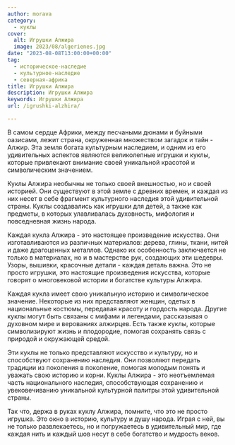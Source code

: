 ```yaml
---
author: morava
category:
  - куклы
cover:
  alt: Игрушки Алжира
  image: 2023/08/algerienes.jpg
date: "2023-08-08T13:00:00+00:00"
tag:
  - историческое-наследие
  - культурное-наследие
  - северная-африка
title: Игрушки Алжира
description: Игрушки Алжира
keywords: Игрушки Алжира
url: /igrushki-alzhira/

---
```

В самом сердце Африки, между песчаными дюнами и буйными оазисами, лежит страна, окруженная множеством загадок и тайн \- Алжир. Эта земля богата культурным наследием, и одним из его удивительных аспектов являются великолепные игрушки и куклы, которые привлекают внимание своей уникальной красотой и символическим значением.

Куклы Алжира необычны не только своей внешностью, но и своей историей. Они существуют в этой земле с древних времен, и каждая из них несет в себе фрагмент культурного наследия этой удивительной страны. Куклы создавались как игрушки для детей, а также как предметы, в которых улавливалась духовность, мифология и повседневная жизнь народа.

Каждая кукла Алжира \- это настоящее произведение искусства. Они изготавливаются из различных материалов: дерева, глины, ткани, нитей и даже драгоценных металлов. Однако их особенность заключается не только в материалах, но и в мастерстве рук, создающих эти шедевры. Узоры, вышивки, красочные детали \- каждая деталь важна. Это не просто игрушки, это настоящие произведения искусства, которые говорят о многовековой истории и богатстве культуры Алжира.

Каждая кукла имеет свою уникальную историю и символическое значение. Некоторые из них представляют женщин, одетых в национальные костюмы, передавая красоту и гордость народа. Другие куклы могут быть связаны с мифами и легендами, рассказывая о духовном мире и верованиях алжирцев. Есть также куклы, которые символизируют жизнь и плодородие, помогая сохранять связь с природой и окружающей средой.

Эти куклы не только представляют искусство и культуру, но и способствуют сохранению наследия. Они позволяют передать традиции из поколения в поколение, помогая молодым понять и уважать свою историю и корни. Куклы Алжира \- это неотъемлемая часть национального наследия, способствующая сохранению и увековечиванию уникальной культурной палитры этой удивительной страны.

Так что, держа в руках куклу Алжира, помните, что это не просто игрушка. Это окно в историю, культуру и душу народа. Играя с ней, вы не только развлекаетесь, но и погружаетесь в удивительный мир, где каждая нить и каждый шов несут в себе богатство и мудрость веков.
